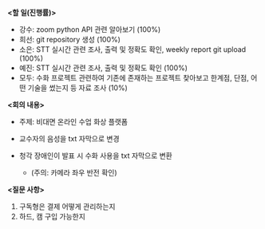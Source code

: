 **<할 일(진행률)>**

* 강수: zoom python API 관련 알아보기 (100%)
* 희선: git repository 생성 (100%)
* 소은: STT 실시간 관련 조사, 출력 및 정확도 확인, weekly report git upload (100%)
* 예진: STT 실시간 관련 조사, 출력 및 정확도 확인 (100%)
* 모두: 수화 프로젝트 관련하여 기존에 존재하는 프로젝트 찾아보고 한계점, 단점, 어떤 기술을 썼는지 등 자료 조사 (10%)





**<회의 내용>**

* 주제: 비대면 온라인 수업 화상 플랫폼
* 교수자의 음성을 txt 자막으로 변경
* 청각 장애인이 발표 시 수화 사용을 txt 자막으로 변환

  - (주의: 카메라 좌우 반전 확인)





**<질문 사항>**

1. 구독형은 결제 어떻게 관리하는지
2. 하드, 캠 구입 가능한지